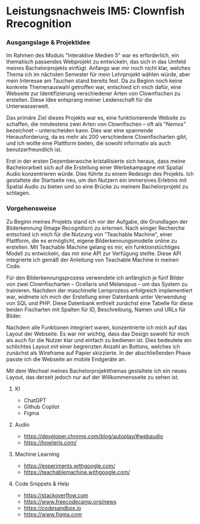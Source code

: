  # Leistungsnachweis IM5: Clownfish Rrecognition 
 
 ### Ausgangslage & Projektidee 
Im Rahmen des Moduls "Interaktive Medien 5" war es erforderlich, ein thematisch passendes Webprojekt zu entwickeln, das sich in das Umfeld meines Bachelorprojekts einfügt. Anfangs war mir noch nicht klar, welches Thema ich im nächsten Semester für mein Lehrprojekt wählen würde, aber mein Interesse am Tauchen stand bereits fest. Da zu Beginn noch keine konkrete Themenauswahl getroffen war, entschied ich mich dafür, eine Webseite zur Identifizierung verschiedener Arten von Clownfischen zu erstellen. Diese Idee entsprang meiner Leidenschaft für die Unterwasserwelt.

Das primäre Ziel dieses Projekts war es, eine funktionierende Website zu schaffen, die mindestens zwei Arten von Clownfischen – oft als "Nemos" bezeichnet – unterscheiden kann. Dies war eine spannende Herausforderung, da es mehr als 200 verschiedene Clownfischarten gibt, und ich wollte eine Plattform bieten, die sowohl informativ als auch benutzerfreundlich ist.

Erst in der ersten Dezemberwoche kristallisierte sich heraus, dass meine Bachelorarbeit sich auf die Erstellung einer Werbekampagne mit Spatial Audio konzentrieren würde. Dies führte zu einem Redesign des Projekts. Ich gestaltete die Startseite neu, um den Nutzern ein immersives Erlebnis mit Spatial Audio zu bieten und so eine Brücke zu meinem Bachelorprojekt zu schlagen.

### Vorgehensweise
Zu Beginn meines Projekts stand ich vor der Aufgabe, die Grundlagen der Bilderkennung (Image Recognition) zu erlernen. Nach einiger Recherche entschied ich mich für die Nutzung von "Teachable Machine", einer Plattform, die es ermöglicht, eigene Bilderkennungsmodelle online zu erstellen. Mit Teachable Machine gelang es mir, ein funktionstüchtiges Modell zu entwickeln, das mir eine API zur Verfügung stellte. Diese API integrierte ich gemäß der Anleitung von Teachable Machine in meinen Code.

Für den Bilderkennungsprozess verwendete ich anfänglich je fünf Bilder von zwei Clownfischarten – Ocellaris und Melanopus – um das System zu trainieren. Nachdem der maschinelle Lernprozess erfolgreich implementiert war, widmete ich mich der Erstellung einer Datenbank unter Verwendung von SQL und PHP. Diese Datenbank enthielt zunächst eine Tabelle für diese beiden Fischarten mit Spalten für ID, Beschreibung, Namen und URLs für Bilder.

Nachdem alle Funktionen integriert waren, konzentrierte ich mich auf das Layout der Webseite. Es war mir wichtig, dass das Design sowohl für mich als auch für die Nutzer klar und einfach zu bedienen ist. Dies bedeutete ein schlichtes Layout mit einer begrenzten Anzahl an Buttons, welches ich zunächst als Wireframe auf Papier skizzierte. In der abschließenden Phase passte ich die Webseite an mobile Endgeräte an.

Mit dem Wechsel meines Bachelorprojektthemas gestaltete ich ein neues Layout, das derzeit jedoch nur auf der Willkommensseite zu sehen ist.











<!------- Sources  & code snippets ------->
<!------- Sources  & code snippets ------->
<!------- Sources  & code snippets ------->

1) KI 
    - ChatGPT 
    - Github Copilot 
    - Figma 
 
 2) Audio 
    - https://developer.chrome.com/blog/autoplay/#webaudio 
    - https://howlerjs.com/

 3) Machine Learning
    - https://experiments.withgoogle.com/
    - https://teachablemachine.withgoogle.com/

4) Code Snippets & Help 
    - https://stackoverflow.com
    - https://www.freecodecamp.org/news
    - https://codesandbox.io
    - https://www.figma.com

    

 
 
 

